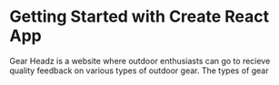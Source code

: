 # Getting Started with Create React App
Gear Headz is a website where outdoor enthusiasts can go to recieve quality feedback on various types of outdoor gear. The types of gear 